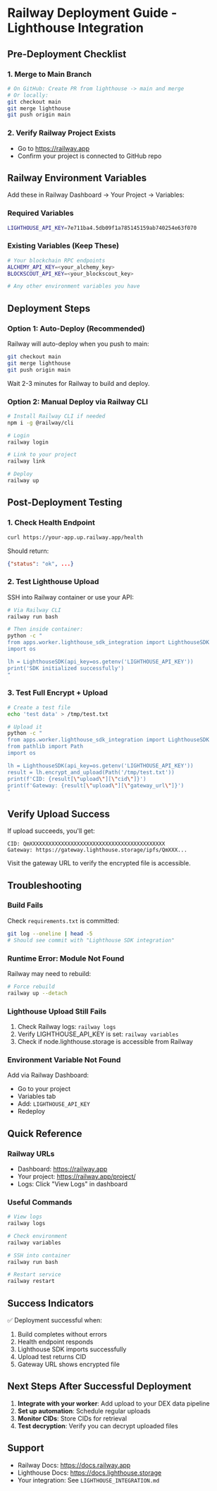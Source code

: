 # Railway Deployment Guide - Lighthouse Integration

## Pre-Deployment Checklist

### 1. Merge to Main Branch
```bash
# On GitHub: Create PR from lighthouse -> main and merge
# Or locally:
git checkout main
git merge lighthouse
git push origin main
```

### 2. Verify Railway Project Exists
- Go to https://railway.app
- Confirm your project is connected to GitHub repo

## Railway Environment Variables

Add these in Railway Dashboard → Your Project → Variables:

### Required Variables
```bash
LIGHTHOUSE_API_KEY=7e711ba4.5db09f1a785145159ab740254e63f070
```

### Existing Variables (Keep These)
```bash
# Your blockchain RPC endpoints
ALCHEMY_API_KEY=<your_alchemy_key>
BLOCKSCOUT_API_KEY=<your_blockscout_key>

# Any other environment variables you have
```

## Deployment Steps

### Option 1: Auto-Deploy (Recommended)
Railway will auto-deploy when you push to main:

```bash
git checkout main
git merge lighthouse
git push origin main
```

Wait 2-3 minutes for Railway to build and deploy.

### Option 2: Manual Deploy via Railway CLI
```bash
# Install Railway CLI if needed
npm i -g @railway/cli

# Login
railway login

# Link to your project
railway link

# Deploy
railway up
```

## Post-Deployment Testing

### 1. Check Health Endpoint
```bash
curl https://your-app.up.railway.app/health
```

Should return:
```json
{"status": "ok", ...}
```

### 2. Test Lighthouse Upload
SSH into Railway container or use your API:

```bash
# Via Railway CLI
railway run bash

# Then inside container:
python -c "
from apps.worker.lighthouse_sdk_integration import LighthouseSDK
import os

lh = LighthouseSDK(api_key=os.getenv('LIGHTHOUSE_API_KEY'))
print('SDK initialized successfully')
"
```

### 3. Test Full Encrypt + Upload
```bash
# Create a test file
echo 'test data' > /tmp/test.txt

# Upload it
python -c "
from apps.worker.lighthouse_sdk_integration import LighthouseSDK
from pathlib import Path
import os

lh = LighthouseSDK(api_key=os.getenv('LIGHTHOUSE_API_KEY'))
result = lh.encrypt_and_upload(Path('/tmp/test.txt'))
print(f'CID: {result[\"upload\"][\"cid\"]}')
print(f'Gateway: {result[\"upload\"][\"gateway_url\"]}')
"
```

## Verify Upload Success

If upload succeeds, you'll get:
```
CID: QmXXXXXXXXXXXXXXXXXXXXXXXXXXXXXXXXXXXXXXXXXXX
Gateway: https://gateway.lighthouse.storage/ipfs/QmXXX...
```

Visit the gateway URL to verify the encrypted file is accessible.

## Troubleshooting

### Build Fails
Check `requirements.txt` is committed:
```bash
git log --oneline | head -5
# Should see commit with "Lighthouse SDK integration"
```

### Runtime Error: Module Not Found
Railway may need to rebuild:
```bash
# Force rebuild
railway up --detach
```

### Lighthouse Upload Still Fails
1. Check Railway logs: `railway logs`
2. Verify LIGHTHOUSE_API_KEY is set: `railway variables`
3. Check if node.lighthouse.storage is accessible from Railway

### Environment Variable Not Found
Add via Railway Dashboard:
- Go to your project
- Variables tab
- Add: `LIGHTHOUSE_API_KEY`
- Redeploy

## Quick Reference

### Railway URLs
- Dashboard: https://railway.app
- Your project: https://railway.app/project/<project-id>
- Logs: Click "View Logs" in dashboard

### Useful Commands
```bash
# View logs
railway logs

# Check environment
railway variables

# SSH into container
railway run bash

# Restart service
railway restart
```

## Success Indicators

✅ Deployment successful when:
1. Build completes without errors
2. Health endpoint responds
3. Lighthouse SDK imports successfully
4. Upload test returns CID
5. Gateway URL shows encrypted file

## Next Steps After Successful Deployment

1. **Integrate with your worker**: Add upload to your DEX data pipeline
2. **Set up automation**: Schedule regular uploads
3. **Monitor CIDs**: Store CIDs for retrieval
4. **Test decryption**: Verify you can decrypt uploaded files

## Support

- Railway Docs: https://docs.railway.app
- Lighthouse Docs: https://docs.lighthouse.storage
- Your integration: See `LIGHTHOUSE_INTEGRATION.md`
